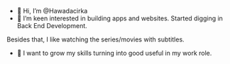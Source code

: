 - 👋 Hi, I’m @Hawadacirka
- 👀 I’m keen interested in building apps and websites. Started digging in Back End Development.

Besides that, I like watching the series/movies with subtitles. 
- 🌱 I want to grow my skills turning into good useful in my work role. 
